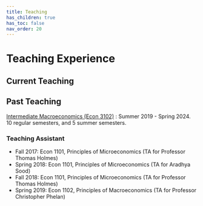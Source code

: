```yaml
---
title: Teaching
has_children: true
has_toc: false
nav_order: 20
---
```


# Teaching Experience


## Current Teaching







## Past Teaching

[Intermediate Macroeconomics (Econ 3102)](./teaching/3102)
: Summer 2019 - Spring 2024. 10 regular semesters, and 5 summer semesters.


### Teaching Assistant

- Fall 2017: Econ 1101, Principles of Microeconomics (TA for Professor Thomas Holmes)
- Spring 2018: Econ 1101, Principles of Microeconomics (TA for Aradhya Sood)
- Fall 2018: Econ 1101, Principles of Microeconomics (TA for Professor Thomas Holmes)
- Spring 2019: Econ 1102, Principles of Macroeconomics (TA for Professor Christopher Phelan)





<!--TODO: Mean evaluations-->




<!--## Notes from Students-->
